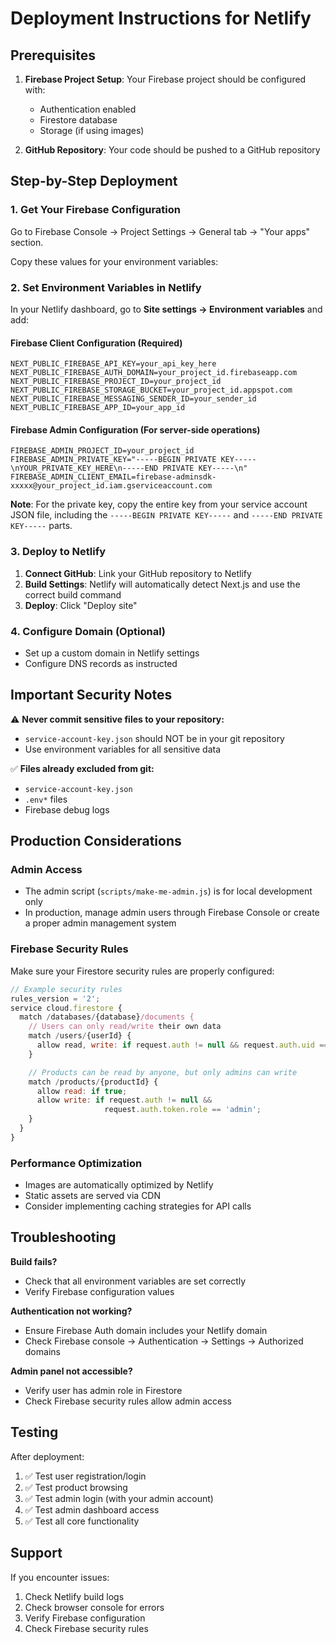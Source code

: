 # Deployment Instructions for Netlify

## Prerequisites

1. **Firebase Project Setup**: Your Firebase project should be configured with:

   - Authentication enabled
   - Firestore database
   - Storage (if using images)

2. **GitHub Repository**: Your code should be pushed to a GitHub repository

## Step-by-Step Deployment

### 1. Get Your Firebase Configuration

Go to Firebase Console → Project Settings → General tab → "Your apps" section.

Copy these values for your environment variables:

### 2. Set Environment Variables in Netlify

In your Netlify dashboard, go to **Site settings → Environment variables** and add:

#### Firebase Client Configuration (Required)

```
NEXT_PUBLIC_FIREBASE_API_KEY=your_api_key_here
NEXT_PUBLIC_FIREBASE_AUTH_DOMAIN=your_project_id.firebaseapp.com
NEXT_PUBLIC_FIREBASE_PROJECT_ID=your_project_id
NEXT_PUBLIC_FIREBASE_STORAGE_BUCKET=your_project_id.appspot.com
NEXT_PUBLIC_FIREBASE_MESSAGING_SENDER_ID=your_sender_id
NEXT_PUBLIC_FIREBASE_APP_ID=your_app_id
```

#### Firebase Admin Configuration (For server-side operations)

```
FIREBASE_ADMIN_PROJECT_ID=your_project_id
FIREBASE_ADMIN_PRIVATE_KEY="-----BEGIN PRIVATE KEY-----\nYOUR_PRIVATE_KEY_HERE\n-----END PRIVATE KEY-----\n"
FIREBASE_ADMIN_CLIENT_EMAIL=firebase-adminsdk-xxxxx@your_project_id.iam.gserviceaccount.com
```

**Note**: For the private key, copy the entire key from your service account JSON file, including the `-----BEGIN PRIVATE KEY-----` and `-----END PRIVATE KEY-----` parts.

### 3. Deploy to Netlify

1. **Connect GitHub**: Link your GitHub repository to Netlify
2. **Build Settings**: Netlify will automatically detect Next.js and use the correct build command
3. **Deploy**: Click "Deploy site"

### 4. Configure Domain (Optional)

- Set up a custom domain in Netlify settings
- Configure DNS records as instructed

## Important Security Notes

⚠️ **Never commit sensitive files to your repository:**

- `service-account-key.json` should NOT be in your git repository
- Use environment variables for all sensitive data

✅ **Files already excluded from git:**

- `service-account-key.json`
- `.env*` files
- Firebase debug logs

## Production Considerations

### Admin Access

- The admin script (`scripts/make-me-admin.js`) is for local development only
- In production, manage admin users through Firebase Console or create a proper admin management system

### Firebase Security Rules

Make sure your Firestore security rules are properly configured:

```javascript
// Example security rules
rules_version = '2';
service cloud.firestore {
  match /databases/{database}/documents {
    // Users can only read/write their own data
    match /users/{userId} {
      allow read, write: if request.auth != null && request.auth.uid == userId;
    }

    // Products can be read by anyone, but only admins can write
    match /products/{productId} {
      allow read: if true;
      allow write: if request.auth != null &&
                     request.auth.token.role == 'admin';
    }
  }
}
```

### Performance Optimization

- Images are automatically optimized by Netlify
- Static assets are served via CDN
- Consider implementing caching strategies for API calls

## Troubleshooting

**Build fails?**

- Check that all environment variables are set correctly
- Verify Firebase configuration values

**Authentication not working?**

- Ensure Firebase Auth domain includes your Netlify domain
- Check Firebase console → Authentication → Settings → Authorized domains

**Admin panel not accessible?**

- Verify user has admin role in Firestore
- Check Firebase security rules allow admin access

## Testing

After deployment:

1. ✅ Test user registration/login
2. ✅ Test product browsing
3. ✅ Test admin login (with your admin account)
4. ✅ Test admin dashboard access
5. ✅ Test all core functionality

## Support

If you encounter issues:

1. Check Netlify build logs
2. Check browser console for errors
3. Verify Firebase configuration
4. Check Firebase security rules
